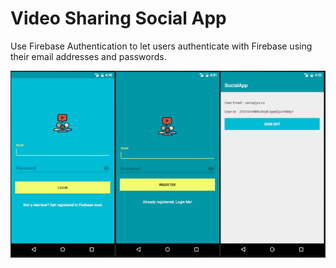 # Video Sharing Social App

Use Firebase Authentication to let users authenticate with Firebase using their email addresses and passwords.

![alt tag](screenshots/socialapp_screenshot.png)

